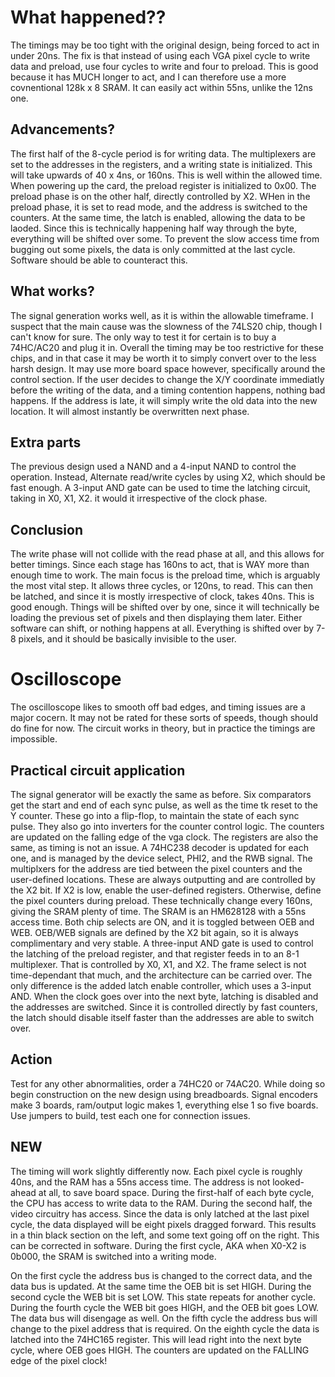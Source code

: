 # What happened??
The timings may be too tight with the original design, being forced to act in under 20ns. The fix is that instead of using each VGA pixel cycle to write data and preload, use four cycles to write and four to preload. This is good because it has MUCH longer to act, and I can therefore use a more covnentional 128k x 8 SRAM. It can easily act within 55ns, unlike the 12ns one.

## Advancements?
The first half of the 8-cycle period is for writing data. The multiplexers are set to the addresses in the registers, and a writing state is initialized. This will take upwards of 40 x 4ns, or 160ns. This is well within the allowed time. When powering up the card, the preload register is initialized to 0x00. The preload phase is on the other half, directly controlled by X2. WHen in the preload phase, it is set to read mode, and the address is switched to the counters. At the same time, the latch is enabled, allowing the data to be laoded. Since this is technically happening half way through the byte, everything will be shifted over some. To prevent the slow access time from bugging out some pixels, the data is only committed at the last cycle. Software should be able to counteract this.

## What works?
The signal generation works well, as it is within the allowable timeframe. I suspect that the main cause was the slowness of the 74LS20 chip, though I can't know for sure. The only way to test it for certain is to buy a 74HC/AC20 and plug it in. Overall the timing may be too restrictive for these chips, and in that case it may be worth it to simply convert over to the less harsh design. It may use more board space however, specifically around the control section. If the user decides to change the X/Y coordinate immediatly before the writing of the data, and a timing contention happens, nothing bad happens. If the address is late, it will simply write the old data into the new location. It will almost instantly be overwritten next phase.

## Extra parts
The previous design used a NAND and a 4-input NAND to control the operation. Instead, Alternate read/write cycles by using X2, which should be fast enough. A 3-input AND gate can be used to time the latching circuit, taking in X0, X1, X2. it would it irrespective of the clock phase.

## Conclusion
The write phase will not collide with the read phase at all, and this allows for better timings. Since each stage has 160ns to act, that is WAY more than enough time to work. The main focus is the preload time, which is arguably the most vital step. It allows three cycles, or 120ns, to read. This can then be latched, and since it is mostly irrespective of clock, takes 40ns. This is good enough. Things will be shifted over by one, since it will technically be loading the previous set of pixels and then displaying them later. Either software can shift, or nothing happens at all. Everything is shifted over by 7-8 pixels, and it should be basically invisible to the user.

# Oscilloscope

The oscilloscope likes to smooth off bad edges, and timing issues are a major cocern. It may not be rated for these sorts of speeds, though should do fine for now. The circuit works in theory, but in practice the timings are impossible.

## Practical circuit application
The signal generator will be exactly the same as before. Six comparators get the start and end of each sync pulse, as well as the time tk reset to the Y counter. These go into a flip-flop, to maintain the state of each sync pulse. They also go into inverters for the counter control logic. The counters are updated on the falling edge of the vga clock. The registers are also the same, as timing is not an issue. A 74HC238 decoder is updated for each one, and is managed by the device select, PHI2, and the RWB signal. The multiplxers for the address are tied between the pixel counters and the user-defined locations. These are always outputting and are controlled by the X2 bit. If X2 is low, enable the user-defined registers. Otherwise, define the pixel counters during preload. These technically change every 160ns, giving the SRAM plenty of time. The SRAM is an HM628128 with a 55ns access time. Both chip selects are ON, and it is toggled between OEB and WEB. OEB/WEB signals are defined by the X2 bit again, so it is always complimentary and very stable. A three-input AND gate is used to control the latching of the preload register, and that register feeds in to an 8-1 multiplexer. That is controlled by X0, X1, and X2. The frame select is not time-dependant that much, and the architecture can be carried over. The only difference is the added latch enable controller, which uses a 3-input AND. When the clock goes over into the next byte, latching is disabled and the addresses are switched. Since it is controlled directly by fast counters, the latch should disable itself faster than the addresses are able to switch over.

## Action
Test for any other abnormalities, order a 74HC20 or 74AC20. While doing so begin construction on the new design using breadboards. Signal encoders make 3 boards, ram/output logic makes 1, everything else 1 so five boards. Use jumpers to build, test each one for connection issues.

## NEW
The timing will work slightly differently now. Each pixel cycle is roughly 40ns, and the RAM has a 55ns access time. The address is not looked-ahead at all, to save board space. During the first-half of each byte cycle, the CPU has access to write data to the RAM. During the second half, the video circuitry has access. Since the data is only latched at the last pixel cycle, the data displayed will be eight pixels dragged forward. This results in a thin black section on the left, and some text going off on the right. This can be corrected in software. During the first cycle, AKA when X0-X2 is 0b000, the SRAM is switched into a writing mode.

On the first cycle the address bus is changed to the correct data, and the data bus is updated. At the same time the OEB bit is set HIGH. During the second cycle the WEB bit is set LOW. This state repeats for another cycle. During the fourth cycle the WEB bit goes HIGH, and the OEB bit goes LOW. The data bus will disengage as well. On the fifth cycle the address bus will change to the pixel address that is required. On the eighth cycle the data is latched into the 74HC165 register. This will lead right into the next byte cycle, where OEB goes HIGH. The counters are updated on the FALLING edge of the pixel clock!
